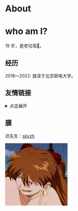 # About


# who am I?

19 岁，是老垃圾👾。

## 经历

2018～2022: 就读于北京邮电大学。

## 友情链接
<details>
<summary>点击展开</summary>

🐟 大佬：[Name1e5s Blog](https://blog.name1e5s.com)

缺氧甲醛：[甲醛的技术博客](https://hyker.com)

学分学长：[fenxue's corner](https://sprinter1999.github.io)

即将脱单的何巨巨：[RinchanNow!](https://rinchannowww.github.io)

柯西莫🍊：[Murphy](https://murphy-orangemud.github.io)
</details>

## 膜

迟先生：[skyzh](https://skyzh.dev)

<div class="align-center">
<img src="../asuka.jpg" width="40%" alt="my profile pic is asuka" title='「chance...」'></img>
</div>
